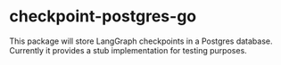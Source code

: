 # checkpoint-postgres-go

This package will store LangGraph checkpoints in a Postgres database.
Currently it provides a stub implementation for testing purposes.
